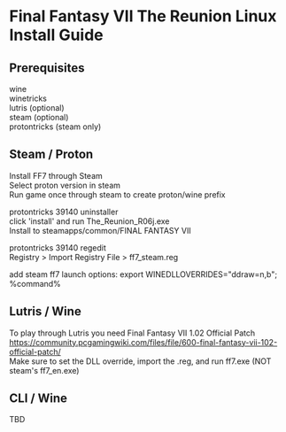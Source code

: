 # Final Fantasy VII The Reunion Linux Install Guide

## Prerequisites
  wine</br>
	winetricks</br>
	lutris (optional)</br>
	steam (optional)</br>
	protontricks (steam only)</br>

## Steam / Proton
  Install FF7 through Steam</br>
  Select proton version in steam</br>
  Run game once through steam to create proton/wine prefix</br>

  protontricks 39140 uninstaller</br>
  click 'install' and run The_Reunion_R06j.exe</br>
  Install to steamapps/common/FINAL FANTASY VII</br>

  protontricks 39140 regedit</br>
  Registry > Import Registry File > ff7_steam.reg</br>

  add steam ff7 launch options:		export WINEDLLOVERRIDES="ddraw=n,b"; %command%
  
## Lutris / Wine
  To play through Lutris you need Final Fantasy VII 1.02 Official Patch</br>
  https://community.pcgamingwiki.com/files/file/600-final-fantasy-vii-102-official-patch/</br>
  Make sure to set the DLL override, import the .reg, and run ff7.exe (NOT steam's ff7_en.exe)</br>
  
## CLI / Wine
  TBD
